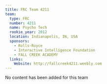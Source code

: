 ```yaml
---
title: FRC Team 4211
team:
  type: FRC
  number: 4211
  name: Psycho Tech
  rookie_year: 2012
  location: Indianapolis, IN, USA
  sponsors:
    - Rolls-Royce
    - Interactive Intelligence Foundation
    - FALL CREEK ACADEMY
  links:
    Website: http://fallcreek4211.weebly.com
---
```

No content has been added for this team